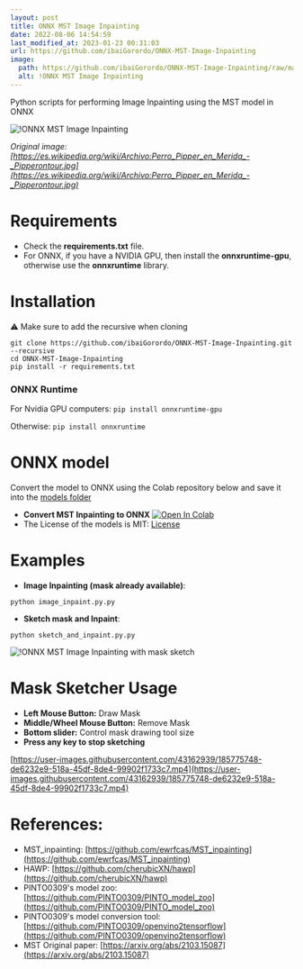 ```yaml
---
layout: post
title: ONNX MST Image Inpainting
date: 2022-08-06 14:54:59 
last_modified_at: 2023-01-23 00:31:03 
url: https://github.com/ibaiGorordo/ONNX-MST-Image-Inpainting
image:
  path: https://github.com/ibaiGorordo/ONNX-MST-Image-Inpainting/raw/main/doc/img/inpainted.png
  alt: !ONNX MST Image Inpainting
---
```

Python scripts for performing Image Inpainting using the MST model in ONNX

![!ONNX MST Image Inpainting](https://github.com/ibaiGorordo/ONNX-MST-Image-Inpainting/raw/main/doc/img/inpainted.png)

*Original image: [https://es.wikipedia.org/wiki/Archivo:Perro_Pipper_en_Merida_-_Pipperontour.jpg](https://es.wikipedia.org/wiki/Archivo:Perro_Pipper_en_Merida_-_Pipperontour.jpg)*

# Requirements

 * Check the **requirements.txt** file. 
 * For ONNX, if you have a NVIDIA GPU, then install the **onnxruntime-gpu**, otherwise use the **onnxruntime** library.
 
# Installation
:warning: Make sure to add the recursive when cloning
```
git clone https://github.com/ibaiGorordo/ONNX-MST-Image-Inpainting.git --recursive
cd ONNX-MST-Image-Inpainting
pip install -r requirements.txt
```
### ONNX Runtime
For Nvidia GPU computers:
`pip install onnxruntime-gpu`

Otherwise:
`pip install onnxruntime`

# ONNX model 
Convert the model to ONNX using the Colab repository below and save it into the [models folder](https://github.com/ibaiGorordo/ONNX-MST-Image-Inpainting/tree/main/models)
- **Convert MST Inpainting to ONNX** [![Open In Colab](https://colab.research.google.com/assets/colab-badge.svg)](https://colab.research.google.com/drive/1Nm2Ci423z6jd7XHoh8BTE6rQbTCdJRnU?usp=sharing)
- The License of the models is MIT: [License](https://github.com/ewrfcas/MST_inpainting/blob/main/LICENSE)

# Examples

 * **Image Inpainting (mask already available)**:
 ```
 python image_inpaint.py.py
 ```

   * **Sketch mask and Inpaint**:
 ```
 python sketch_and_inpaint.py.py
 ``` 
![!ONNX MST Image Inpainting with mask sketch](https://github.com/ibaiGorordo/ONNX-MST-Image-Inpainting/raw/main/doc/img/inpaint_image.gif)

# Mask Sketcher Usage
- **Left Mouse Button:** Draw Mask
- **Middle/Wheel Mouse Button:** Remove Mask
- **Bottom slider:** Control mask drawing tool size
- **Press any key to stop sketching**

 [https://user-images.githubusercontent.com/43162939/185775748-de6232e9-518a-45df-8de4-99902f1733c7.mp4](https://user-images.githubusercontent.com/43162939/185775748-de6232e9-518a-45df-8de4-99902f1733c7.mp4)
  
# References:
* MST_inpainting: [https://github.com/ewrfcas/MST_inpainting](https://github.com/ewrfcas/MST_inpainting)
* HAWP: [https://github.com/cherubicXN/hawp](https://github.com/cherubicXN/hawp)
* PINTO0309's model zoo: [https://github.com/PINTO0309/PINTO_model_zoo](https://github.com/PINTO0309/PINTO_model_zoo)
* PINTO0309's model conversion tool: [https://github.com/PINTO0309/openvino2tensorflow](https://github.com/PINTO0309/openvino2tensorflow)
* MST Original paper: [https://arxiv.org/abs/2103.15087](https://arxiv.org/abs/2103.15087)




